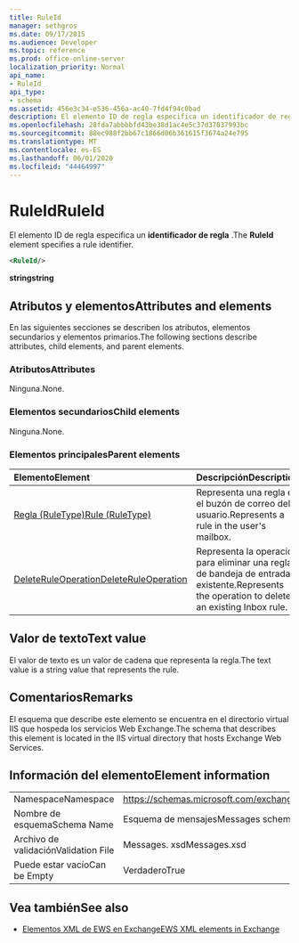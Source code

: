 ```yaml
---
title: RuleId
manager: sethgros
ms.date: 09/17/2015
ms.audience: Developer
ms.topic: reference
ms.prod: office-online-server
localization_priority: Normal
api_name:
- RuleId
api_type:
- schema
ms.assetid: 456e3c34-e536-456a-ac40-7fd4f94c0bad
description: El elemento ID de regla especifica un identificador de regla.
ms.openlocfilehash: 28fda7abbbbfd43be38d1ac4e5c37d37037993bc
ms.sourcegitcommit: 88ec988f2bb67c1866d06b361615f3674a24e795
ms.translationtype: MT
ms.contentlocale: es-ES
ms.lasthandoff: 06/01/2020
ms.locfileid: "44464997"
---
```

# <a name="ruleid"></a><span data-ttu-id="19af3-103">RuleId</span><span class="sxs-lookup"><span data-stu-id="19af3-103">RuleId</span></span>

<span data-ttu-id="19af3-104">El elemento ID de regla especifica un **identificador de regla** .</span><span class="sxs-lookup"><span data-stu-id="19af3-104">The **RuleId** element specifies a rule identifier.</span></span> 
  
```XML
<RuleId/>
```

 <span data-ttu-id="19af3-105">**string**</span><span class="sxs-lookup"><span data-stu-id="19af3-105">**string**</span></span>
## <a name="attributes-and-elements"></a><span data-ttu-id="19af3-106">Atributos y elementos</span><span class="sxs-lookup"><span data-stu-id="19af3-106">Attributes and elements</span></span>

<span data-ttu-id="19af3-107">En las siguientes secciones se describen los atributos, elementos secundarios y elementos primarios.</span><span class="sxs-lookup"><span data-stu-id="19af3-107">The following sections describe attributes, child elements, and parent elements.</span></span>
  
### <a name="attributes"></a><span data-ttu-id="19af3-108">Atributos</span><span class="sxs-lookup"><span data-stu-id="19af3-108">Attributes</span></span>

<span data-ttu-id="19af3-109">Ninguna.</span><span class="sxs-lookup"><span data-stu-id="19af3-109">None.</span></span>
  
### <a name="child-elements"></a><span data-ttu-id="19af3-110">Elementos secundarios</span><span class="sxs-lookup"><span data-stu-id="19af3-110">Child elements</span></span>

<span data-ttu-id="19af3-111">Ninguna.</span><span class="sxs-lookup"><span data-stu-id="19af3-111">None.</span></span>
  
### <a name="parent-elements"></a><span data-ttu-id="19af3-112">Elementos principales</span><span class="sxs-lookup"><span data-stu-id="19af3-112">Parent elements</span></span>

|<span data-ttu-id="19af3-113">**Elemento**</span><span class="sxs-lookup"><span data-stu-id="19af3-113">**Element**</span></span>|<span data-ttu-id="19af3-114">**Descripción**</span><span class="sxs-lookup"><span data-stu-id="19af3-114">**Description**</span></span>|
|:-----|:-----|
|[<span data-ttu-id="19af3-115">Regla (RuleType)</span><span class="sxs-lookup"><span data-stu-id="19af3-115">Rule (RuleType)</span></span>](rule-ruletype.md) <br/> |<span data-ttu-id="19af3-116">Representa una regla en el buzón de correo del usuario.</span><span class="sxs-lookup"><span data-stu-id="19af3-116">Represents a rule in the user's mailbox.</span></span>  <br/> |
|[<span data-ttu-id="19af3-117">DeleteRuleOperation</span><span class="sxs-lookup"><span data-stu-id="19af3-117">DeleteRuleOperation</span></span>](deleteruleoperation.md) <br/> |<span data-ttu-id="19af3-118">Representa la operación para eliminar una regla de bandeja de entrada existente.</span><span class="sxs-lookup"><span data-stu-id="19af3-118">Represents the operation to delete an existing Inbox rule.</span></span>  <br/> |
   
## <a name="text-value"></a><span data-ttu-id="19af3-119">Valor de texto</span><span class="sxs-lookup"><span data-stu-id="19af3-119">Text value</span></span>

<span data-ttu-id="19af3-120">El valor de texto es un valor de cadena que representa la regla.</span><span class="sxs-lookup"><span data-stu-id="19af3-120">The text value is a string value that represents the rule.</span></span>
  
## <a name="remarks"></a><span data-ttu-id="19af3-121">Comentarios</span><span class="sxs-lookup"><span data-stu-id="19af3-121">Remarks</span></span>

<span data-ttu-id="19af3-122">El esquema que describe este elemento se encuentra en el directorio virtual IIS que hospeda los servicios Web Exchange.</span><span class="sxs-lookup"><span data-stu-id="19af3-122">The schema that describes this element is located in the IIS virtual directory that hosts Exchange Web Services.</span></span>
  
## <a name="element-information"></a><span data-ttu-id="19af3-123">Información del elemento</span><span class="sxs-lookup"><span data-stu-id="19af3-123">Element information</span></span>

|||
|:-----|:-----|
|<span data-ttu-id="19af3-124">Namespace</span><span class="sxs-lookup"><span data-stu-id="19af3-124">Namespace</span></span>  <br/> |https://schemas.microsoft.com/exchange/services/2006/messages  <br/> |
|<span data-ttu-id="19af3-125">Nombre de esquema</span><span class="sxs-lookup"><span data-stu-id="19af3-125">Schema Name</span></span>  <br/> |<span data-ttu-id="19af3-126">Esquema de mensajes</span><span class="sxs-lookup"><span data-stu-id="19af3-126">Messages schema</span></span>  <br/> |
|<span data-ttu-id="19af3-127">Archivo de validación</span><span class="sxs-lookup"><span data-stu-id="19af3-127">Validation File</span></span>  <br/> |<span data-ttu-id="19af3-128">Messages. xsd</span><span class="sxs-lookup"><span data-stu-id="19af3-128">Messages.xsd</span></span>  <br/> |
|<span data-ttu-id="19af3-129">Puede estar vacío</span><span class="sxs-lookup"><span data-stu-id="19af3-129">Can be Empty</span></span>  <br/> |<span data-ttu-id="19af3-130">Verdadero</span><span class="sxs-lookup"><span data-stu-id="19af3-130">True</span></span>  <br/> |
   
## <a name="see-also"></a><span data-ttu-id="19af3-131">Vea también</span><span class="sxs-lookup"><span data-stu-id="19af3-131">See also</span></span>



- [<span data-ttu-id="19af3-132">Elementos XML de EWS en Exchange</span><span class="sxs-lookup"><span data-stu-id="19af3-132">EWS XML elements in Exchange</span></span>](ews-xml-elements-in-exchange.md)

